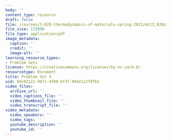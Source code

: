 ```yaml
---
body: ''
content_type: resource
draft: false
file: /courses/3-020-thermodynamics-of-materials-spring-2021/mit3_020s21_pset03.pdf
file_size: 172090
file_type: application/pdf
image_metadata:
  caption: ''
  credit: ''
  image-alt: ''
learning_resource_types:
- Problem Sets
license: https://creativecommons.org/licenses/by-nc-sa/4.0/
resourcetype: Document
title: Problem Set 3
uid: 8dc02121-96f1-4f00-8f3f-09421c2f8fb1
video_files:
  archive_url: ''
  video_captions_file: ''
  video_thumbnail_file: ''
  video_transcript_file: ''
video_metadata:
  video_speakers: ''
  video_tags: ''
  youtube_description: ''
  youtube_id: ''
---
```


